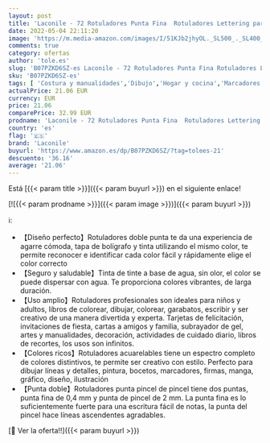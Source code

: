 ```yaml
---
layout: post
title: 'Laconile - 72 Rotuladores Punta Fina  Rotuladores Lettering para Colorear Adultos Niños Pintando Bosquejo Drawing'
date: 2022-05-04 22:11:20
image: 'https://m.media-amazon.com/images/I/51KJb2jhyOL._SL500_._SL400_.jpg'
comments: true
category: ofertas
author: 'tole.es'
slug: 'B07PZKD6SZ-es Laconile - 72 Rotuladores Punta Fina Rotuladores Lettering...'
sku: 'B07PZKD6SZ-es'
tags: [ 'Costura y manualidades','Dibujo','Hogar y cocina','Marcadores','Materiales de dibujo','colorear','laconile','rotuladores','🇪🇸', ]
actualPrice: 21.06 EUR
currency: EUR
price: 21.06
comparePrice: 32.99 EUR
prodname: 'Laconile - 72 Rotuladores Punta Fina  Rotuladores Lettering para Colorear Adultos Niños Pintando Bosquejo Drawing'
country: 'es'
flag: '🇪🇸'
brand: 'Laconile'
buyurl: 'https://www.amazon.es/dp/B07PZKD6SZ/?tag=tolees-21'
descuento: '36.16'
average: '21.06'
---
```


Está [{{< param title >}}]({{< param buyurl >}}) en el siguiente enlace!

[![{{< param prodname >}}]({{< param image >}})]({{< param buyurl >}})

ℹ️:

- 【Diseño perfecto】Rotuladores doble punta te da una experiencia de agarre cómoda, tapa de bolígrafo y tinta utilizando el mismo color, te permite reconocer e identificar cada color fácil y rápidamente elige el color correcto
- 【Seguro y saludable】Tinta de tinte a base de agua, sin olor, el color se puede dispersar con agua. Te proporciona colores vibrantes, de larga duración.
- 【Uso amplio】Rotuladores profesionales son ideales para niños y adultos, libros de colorear, dibujar, colorear, garabatos, escribir y ser creativo de una manera divertida y experta. Tarjetas de felicitación, invitaciones de fiesta, cartas a amigos y familia, subrayador de gel, artes y manualidades, decoración, actividades de cuidado diario, libros de recortes, los usos son infinitos.
- 【Colores ricos】Rotuladores acuarelables tiene un espectro completo de colores distintivos, te permite ser creativo con estilo. Perfecto para dibujar líneas y detalles, pintura, bocetos, marcadores, firmas, manga, gráfico, diseño, ilustración
- 【Punta doble】Rotuladores punta pincel de pincel tiene dos puntas, punta fina de 0,4 mm y punta de pincel de 2 mm. La punta fina es lo suficientemente fuerte para una escritura fácil de notas, la punta del pincel hace líneas ascendentes agradables.

[🛒 Ver la oferta!!]({{< param buyurl >}})
